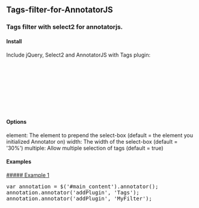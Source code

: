 ## Tags-filter-for-AnnotatorJS
### Tags filter with select2 for annotatorjs.

#### Install

Include jQuery, Select2 and AnnotatorJS with Tags plugin:
<pre>
<script src="https://ajax.googleapis.com/ajax/libs/jquery/3.2.1/jquery.min.js" ></script> 
<link href="https://cdnjs.cloudflare.com/ajax/libs/select2/4.0.3/css/select2.min.css" rel="stylesheet" />
<script src="https://cdnjs.cloudflare.com/ajax/libs/select2/4.0.3/js/select2.min.js"></script>
<script src="https://rawgit.com/Marios-R/Tags-filter-for-AnnotatorJS/master/annotator.1.2.10/annotator.min.js"></script>
<link href="https://rawgit.com/Marios-R/Tags-filter-for-AnnotatorJS/master/annotator.1.2.10/annotator.min.css" rel="stylesheet" />
<script src="https://rawgit.com/Marios-R/Tags-filter-for-AnnotatorJS/master/annotator.1.2.10/annotator.tags.min.js"></script>
<script src="https://rawgit.com/Marios-R/Tags-filter-for-AnnotatorJS/master/src/myFilter.js"></script>
</pre>

#### Options

element: The element to prepend the select-box (default = the element you initialized Annotator on)
width: The width of the select-box (default = '30%')
multiple: Allow multiple selection of tags (default = true)

#### Examples

[##### Example 1](https://marios-r.github.io/Tags-filter-for-AnnotatorJS/docs/example1.md)
<pre>
var annotation = $('#main_content').annotator();
annotation.annotator('addPlugin', 'Tags');
annotation.annotator('addPlugin', 'MyFilter');
</pre>

